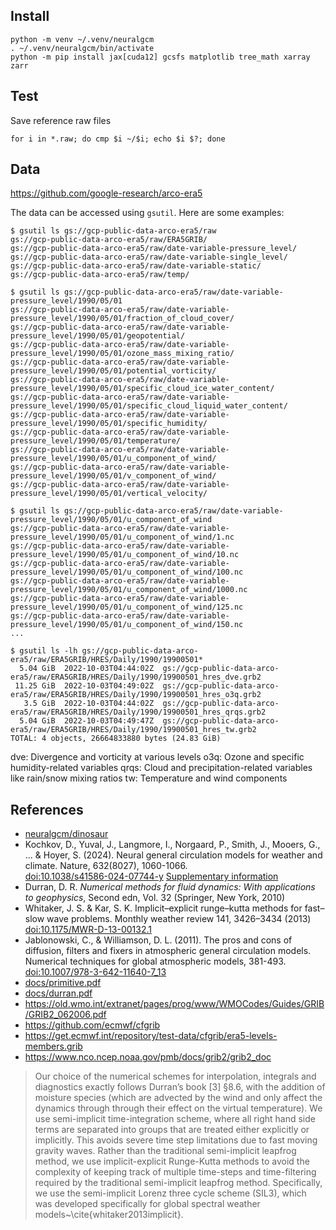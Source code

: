 ## Install

```
python -m venv ~/.venv/neuralgcm
. ~/.venv/neuralgcm/bin/activate
python -m pip install jax[cuda12] gcsfs matplotlib tree_math xarray zarr
```

## Test

Save reference raw files

```
for i in *.raw; do cmp $i ~/$i; echo $i $?; done
```

## Data

https://github.com/google-research/arco-era5

The data can be accessed using `gsutil`. Here are some examples:

```
$ gsutil ls gs://gcp-public-data-arco-era5/raw
gs://gcp-public-data-arco-era5/raw/ERA5GRIB/
gs://gcp-public-data-arco-era5/raw/date-variable-pressure_level/
gs://gcp-public-data-arco-era5/raw/date-variable-single_level/
gs://gcp-public-data-arco-era5/raw/date-variable-static/
gs://gcp-public-data-arco-era5/raw/temp/
```

```
$ gsutil ls gs://gcp-public-data-arco-era5/raw/date-variable-pressure_level/1990/05/01
gs://gcp-public-data-arco-era5/raw/date-variable-pressure_level/1990/05/01/fraction_of_cloud_cover/
gs://gcp-public-data-arco-era5/raw/date-variable-pressure_level/1990/05/01/geopotential/
gs://gcp-public-data-arco-era5/raw/date-variable-pressure_level/1990/05/01/ozone_mass_mixing_ratio/
gs://gcp-public-data-arco-era5/raw/date-variable-pressure_level/1990/05/01/potential_vorticity/
gs://gcp-public-data-arco-era5/raw/date-variable-pressure_level/1990/05/01/specific_cloud_ice_water_content/
gs://gcp-public-data-arco-era5/raw/date-variable-pressure_level/1990/05/01/specific_cloud_liquid_water_content/
gs://gcp-public-data-arco-era5/raw/date-variable-pressure_level/1990/05/01/specific_humidity/
gs://gcp-public-data-arco-era5/raw/date-variable-pressure_level/1990/05/01/temperature/
gs://gcp-public-data-arco-era5/raw/date-variable-pressure_level/1990/05/01/u_component_of_wind/
gs://gcp-public-data-arco-era5/raw/date-variable-pressure_level/1990/05/01/v_component_of_wind/
gs://gcp-public-data-arco-era5/raw/date-variable-pressure_level/1990/05/01/vertical_velocity/
```

```
$ gsutil ls gs://gcp-public-data-arco-era5/raw/date-variable-pressure_level/1990/05/01/u_component_of_wind
gs://gcp-public-data-arco-era5/raw/date-variable-pressure_level/1990/05/01/u_component_of_wind/1.nc
gs://gcp-public-data-arco-era5/raw/date-variable-pressure_level/1990/05/01/u_component_of_wind/10.nc
gs://gcp-public-data-arco-era5/raw/date-variable-pressure_level/1990/05/01/u_component_of_wind/100.nc
gs://gcp-public-data-arco-era5/raw/date-variable-pressure_level/1990/05/01/u_component_of_wind/1000.nc
gs://gcp-public-data-arco-era5/raw/date-variable-pressure_level/1990/05/01/u_component_of_wind/125.nc
gs://gcp-public-data-arco-era5/raw/date-variable-pressure_level/1990/05/01/u_component_of_wind/150.nc
...
```

```
$ gsutil ls -lh gs://gcp-public-data-arco-era5/raw/ERA5GRIB/HRES/Daily/1990/19900501*
  5.04 GiB  2022-10-03T04:44:02Z  gs://gcp-public-data-arco-era5/raw/ERA5GRIB/HRES/Daily/1990/19900501_hres_dve.grb2
 11.25 GiB  2022-10-03T04:49:02Z  gs://gcp-public-data-arco-era5/raw/ERA5GRIB/HRES/Daily/1990/19900501_hres_o3q.grb2
   3.5 GiB  2022-10-03T04:44:02Z  gs://gcp-public-data-arco-era5/raw/ERA5GRIB/HRES/Daily/1990/19900501_hres_qrqs.grb2
  5.04 GiB  2022-10-03T04:49:47Z  gs://gcp-public-data-arco-era5/raw/ERA5GRIB/HRES/Daily/1990/19900501_hres_tw.grb2
TOTAL: 4 objects, 26664833880 bytes (24.83 GiB)
```

dve: Divergence and vorticity at various levels
o3q: Ozone and specific humidity-related variables
qrqs: Cloud and precipitation-related variables like rain/snow mixing ratios
tw: Temperature and wind components

## References

- [neuralgcm/dinosaur](https://github.com/neuralgcm/dinosaur)
- Kochkov, D., Yuval, J., Langmore, I., Norgaard, P., Smith, J.,
  Mooers, G., ... & Hoyer, S. (2024). Neural general circulation
  models for weather and climate. Nature, 632(8027), 1060-1066. <br>
  [doi:10.1038/s41586-024-07744-y](https://doi.org/10.1038/s41586-024-07744-y)
  [Supplementary
  information](https://static-content.springer.com/esm/art%3A10.1038%2Fs41586-024-07744-y/MediaObjects/41586_2024_7744_MOESM1_ESM.pdf)
- Durran, D. R. *Numerical methods for fluid dynamics: With
  applications to geophysics*, Second edn, Vol. 32 (Springer, New
  York, 2010)
- Whitaker, J. S. & Kar, S. K. Implicit–explicit runge–kutta methods
  for fast–slow wave problems. Monthly weather review 141, 3426–3434
  (2013)
  [doi:10.1175/MWR-D-13-00132.1](https://doi.org/10.1175/MWR-D-13-00132.1)
- Jablonowski, C., & Williamson, D. L. (2011). The pros and cons of
  diffusion, filters and fixers in atmospheric general circulation
  models. Numerical techniques for global atmospheric models, 381-493.
  [doi:10.1007/978-3-642-11640-7_13](https://doi.org/10.1007/978-3-642-11640-7_13)
- [docs/primitive.pdf](docs/primitive.pdf)
- [docs/durran.pdf](docs/durran.pdf)
- https://old.wmo.int/extranet/pages/prog/www/WMOCodes/Guides/GRIB/GRIB2_062006.pdf
- https://github.com/ecmwf/cfgrib
- https://get.ecmwf.int/repository/test-data/cfgrib/era5-levels-members.grib
- https://www.nco.ncep.noaa.gov/pmb/docs/grib2/grib2_doc

> Our choice of the numerical schemes for interpolation, integrals and
> diagnostics exactly follows Durran’s book [3] §8.6, with the
> addition of moisture species (which are advected by the wind and
> only affect the dynamics through through their effect on the virtual
> temperature). We use semi-implicit time-integration scheme, where
> all right hand side terms are separated into groups that are treated
> either explicitly or implicitly. This avoids severe time step
> limitations due to fast moving gravity waves. Rather than the
> traditional semi-implicit leapfrog method, we use implicit-explicit
> Runge-Kutta methods to avoid the complexity of keeping track of
> multiple time-steps and time-filtering required by the traditional
> semi-implicit leapfrog method.  Specifically, we use the
> semi-implicit Lorenz three cycle scheme (SIL3), which was developed
> specifically for global spectral weather
> models~\cite{whitaker2013implicit}.
